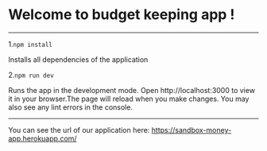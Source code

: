 # **Welcome to budget keeping app !**

---

1.`npm install`

Installs all dependencies of the application

2.`npm run dev`

Runs the app in the development mode.
Open http://localhost:3000 to view it in your browser.The page will reload when you make changes.
You may also see any lint errors in the console.

---

You can see the url of our application here: https://sandbox-money-app.herokuapp.com/
